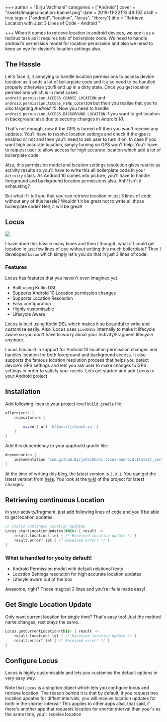 +++
author = "Birju Vachhani"
categories = ["Android"]
cover = "assets/images/location-banner.png"
date = 2019-11-22T13:49:10Z
draft = true
tags = ["android", "location", "locus", "library"]
title = "Retrieve Location with Just 3 Lines of Code - Android "

+++
When it comes to retrieve location in android devices, we see it as a tedious task as it requires lots of boilerplate code. We need to handle android's permission model for location permission and also we need to keep an eye for device's location settings also.

## The Hassle

Let's face it, it annoying to handle location permissions to access device location as it adds a lot of boilerplate code and it also need to be handled properly otherwise you'll end up in a dirty state. Once you get location permissions which is in most cases `android.permission.ACCESS_COARSE_LOCATION` and `android.permission.ACCESS_FINE_LOCATION` but then you realise that you're also targeting _Android 10_. Now you need to handle `android.permission.ACCESS_BACKGROUND_LOCATION` if you want to get location in background also due to security changes in _Android 10_.

That's not enough, now if the GPS is turned off then you won't receive any updates. You'll have to resolve location settings and check if the gps is enabled or not and then you'll need to ask user to turn it on. In case if you want high accurate location, simply turning on GPS won't help. You'll have to request user to allow access for high accurate location which add a lot of boilerplate code.

Also, this permission model and location settings resolution gives results as activity results so you'll have to write this all boilerplate code in your `Activity` class. As Android 10 comes into picture, you'll have to handle foreground and background location permissions also. Ahh! Isn't it exhausting?

But what if I tell you that you can retrieve location in just 3 lines of code without any of this hassle? Wouldn't it be great not to write all those boilerplate code? Hell, it will be great!

## Locus

![](/assets/images/locus.png)

I have done this hassle many times and then I thought, what if I could get location in just few lines of coe without writing this much boilerplate? Then I developed `Locus` which simply let's you do that in just 3 lines of code!

### Features

Locus has features that you haven't even imagined yet.

* Built using Kotlin DSL
* Supports Android 10 Location permission changes
* Supports Location Resolution
* Easy configuration
* Highly customisable
* Lifecycle Aware

Locus is built using Kotlin DSL which makes it so beautiful to write and customise easily. Also, Locus uses `LiveData` internally to make it lifecycle aware so you don't have to worry about your Activity/Fragment lifecycle anymore.

Locus has built in support for Android 10 location permission changes and handles location for both foreground and background access. It also supports the famous location resolution process that helps you detect device's GPS settings and lets you ask user to make changes to GPS settings in order to satisfy your needs. Lets get started and add Locus to your Android project

## Installation

Add following lines to your project level `build.gradle` file:

```groovy
allprojects {
    repositories {
        ...
        maven { url 'https://jitpack.io' }
    }
}
```

Add this dependency to your app/build.gradle file:

```groovy
dependencies {
    implementation 'com.github.BirjuVachhani:locus-android:$latest_version'
}
```

At the time of writing this blog, the latest version is `3.0.1`. You can get the latest version from [here](https://github.com/birjuvachhani/locus-android). You look at the [wiki](https://github.com/BirjuVachhani/locus-android/wiki) of the project for latest changes.

## Retrieving continuous Location

In your activity/fragment, just add following lines of code and you'll be able to get location updates.

```kotlin
// starts continuos location updates
Locus.startLocationUpdates(this) { result ->
    result.location?.let { /* Received location update */ }
    result.error?.let { /* Received error! */ }
}
```

### What is handled for you by default!

* Android Permission model with default relational texts
* Location Settings resolution for high accurate location updates
* Lifecyle aware out of the box

Awesome, right? Those magical 3 lines and you're life is made easy!

## Get Single Location Update

Only want current location for single time? That's easy too! Just the method name changes, rest stays the same.

```kotlin
Locus.getCurrentLocation(this) { result ->
    result.location?.let { /* Received location update */ }
    result.error?.let { /* Received error! */ }
}
```

## Configure Locus

Locus is highly customisable and lets you customise the default options in very easy way.

Note that `Locus` is a singlton object which lets you configure locus and retrieve location. The reason behind it is that by default, if you request two location updates for diffent intervals, you will receive location updates for both in the shorter interval! This applies to other apps also, that said, if there's another app that requests location for shorter interval than your's as the same time, you'll receive location